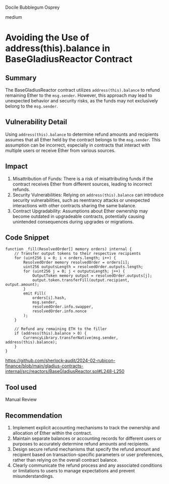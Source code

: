 Docile Bubblegum Osprey

medium

# Avoiding the Use of address(this).balance in BaseGladiusReactor Contract

## Summary
The BaseGladiusReactor contract utilizes `address(this).balance` to refund remaining Ether to the `msg.sender`. However, this approach may lead to unexpected behavior and security risks, as the funds may not exclusively belong to the `msg.sender`.

## Vulnerability Detail
Using `address(this).balance` to determine refund amounts and recipients assumes that all Ether held by the contract belongs to the `msg.sender`. This assumption can be incorrect, especially in contracts that interact with multiple users or receive Ether from various sources.

## Impact
1. Misattribution of Funds: There is a risk of misattributing funds if the contract receives Ether from different sources, leading to incorrect refunds.
2. Security Vulnerabilities: Relying on `address(this).balance` can introduce security vulnerabilities, such as reentrancy attacks or unexpected interactions with other contracts sharing the same balance.
3. Contract Upgradability: Assumptions about Ether ownership may become outdated in upgradeable contracts, potentially causing unintended consequences during upgrades or migrations.

## Code Snippet
```solidity
function _fill(ResolvedOrder[] memory orders) internal {
    // Transfer output tokens to their respective recipients
    for (uint256 i = 0; i < orders.length; i++) {
        ResolvedOrder memory resolvedOrder = orders[i];
        uint256 outputsLength = resolvedOrder.outputs.length;
        for (uint256 j = 0; j < outputsLength; j++) {
            OutputToken memory output = resolvedOrder.outputs[j];
            output.token.transferFill(output.recipient, output.amount);
        }
        emit Fill(
            orders[i].hash,
            msg.sender,
            resolvedOrder.info.swapper,
            resolvedOrder.info.nonce
        );
    }

    // Refund any remaining ETH to the filler
    if (address(this).balance > 0) {
        CurrencyLibrary.transferNative(msg.sender, address(this).balance);
    }
}
```

https://github.com/sherlock-audit/2024-02-rubicon-finance/blob/main/gladius-contracts-internal/src/reactors/BaseGladiusReactor.sol#L248-L250

## Tool used
Manual Review

## Recommendation
1. Implement explicit accounting mechanisms to track the ownership and allocation of Ether within the contract.
2. Maintain separate balances or accounting records for different users or purposes to accurately determine refund amounts and recipients.
3. Design secure refund mechanisms that specify the refund amount and recipient based on transaction-specific parameters or user preferences, rather than relying on the overall contract balance.
4. Clearly communicate the refund process and any associated conditions or limitations to users to manage expectations and prevent misunderstandings.